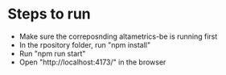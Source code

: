 # Steps to run
 - Make sure the correposnding altametrics-be is running first
 - In the rpository folder, run "npm install"
 - Run "npm run start"
 - Open "http://localhost:4173/" in the browser
